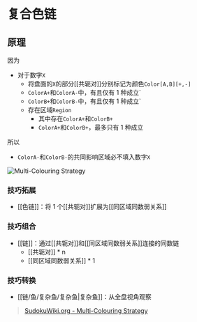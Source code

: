 # 复合色链

<!-- START doctoc generated TOC please keep comment here to allow auto update -->
<!-- DON'T EDIT THIS SECTION, INSTEAD RE-RUN doctoc TO UPDATE -->

<!-- END doctoc generated TOC please keep comment here to allow auto update -->

## 原理

因为
- 对于数字`X`
	- 将盘面的`X`的部分[[共轭对]]分别标记为颜色`Color[A,B][+,-]`
	- `ColorA+`和`ColorA-`中，有且仅有 1 种成立`
	- `ColorB+`和`ColorB-`中，有且仅有 1 种成立`
	- 存在区域`Region`
		- 其中存在`ColorA+`和`ColorB+`
		- `ColorA+`和`ColorB+`，最多只有 1 种成立

所以
- `ColorA-`和`ColorB-`的共同影响区域必不填入数字`X`

![Multi-Colouring Strategy](https://www.sudokuwiki.org/PuzImages/mctype2_1.jpg)

###  技巧拓展

- [[色链]]：将 1 个[[共轭对]]扩展为[[同区域同数弱关系]]

###  技巧组合

- [[链]]：通过[[共轭对]]和[[同区域同数弱关系]]连接的同数链
	- [[共轭对]] * n
	- [[同区域同数弱关系]] * 1

###  技巧转换

- [[链/鱼/复杂鱼/复杂鱼|复杂鱼]]：从全盘视角观察

> [SudokuWiki.org - Multi-Colouring Strategy](https://www.sudokuwiki.org/Multi_Colouring_Strategy)
